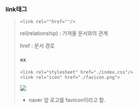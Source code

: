 ### link태그
>```
><link rel=""href=""/>
>```
>rel(relationship) : 가져올 문서와의 관계
>
>href : 문서 경로
>#### ex
>
>```
><link rel="stylesheet" href="./index.css"/>
><link rel="icon" href="./favicon.png">
>```
>![](https://images.velog.io/images/dlfehd54/post/879c1799-02a2-4899-824d-e05c9763e5b0/%E1%84%89%E1%85%B3%E1%84%8F%E1%85%B3%E1%84%85%E1%85%B5%E1%86%AB%E1%84%89%E1%85%A3%E1%86%BA%202021-03-03%20%E1%84%8B%E1%85%A9%E1%84%92%E1%85%AE%209.12.57.png)
>* naver 앞 로고를 favicon이라고 함.
